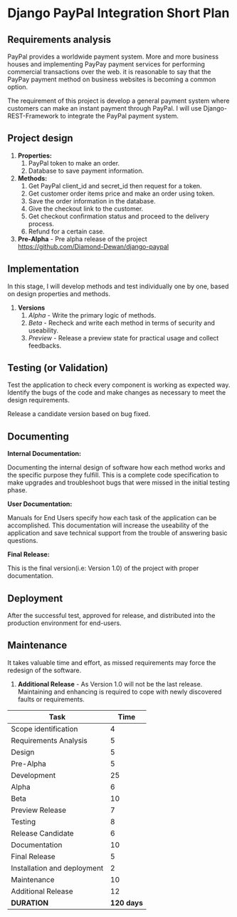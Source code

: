 # Django PayPal Integration Short Plan

## Requirements analysis

PayPal provides a worldwide payment system. More and more business houses and implementing PayPay payment services for performing commercial transactions over the web. it is reasonable to say that the PayPay payment method on business websites is becoming a common option.  

The requirement of this project is develop a general payment system where customers can make an instant payment through PayPal. I will use Django-REST-Framework to integrate the PayPal payment system.

## Project design

1. **Properties:**
    1. PayPal token to make an order. 
    2. Database to save payment information.
2. **Methods:**
    1. Get PayPal client_id and secret_id then request for a token.
    2. Get customer order items price and make an order using token.
    3. Save the order information in the database.
    4. Give the checkout link to the customer. 
    5. Get checkout confirmation status and proceed to the delivery process.
    6. Refund for a certain case.
3. **Pre-Alpha** - Pre alpha release of the project https://github.com/Diamond-Dewan/django-paypal

## Implementation

In this stage, I will develop methods and test individually one by one, based on design properties and methods.
1. **Versions**
    1. _Alpha_ - Write the primary logic of methods.
    2. _Beta_ - Recheck and write each method in terms of security and useability.
    3. _Preview_ - Release a preview state for practical usage and collect feedbacks.

## Testing (or Validation)

Test the application to check every component is working as expected way. Identify the bugs of the code and make changes as necessary to meet the design requirements.

Release a candidate version based on bug fixed.

## Documenting

**Internal Documentation:**

Documenting the internal design of software how each method works and the specific purpose they fulfill. This is a complete code specification to make upgrades and troubleshoot bugs that were missed in the initial testing phase.

**User Documentation:**

Manuals for End Users specify how each task of the application can be accomplished. This documentation will increase the useability of the application and save technical support from the trouble of answering basic questions.
    
**Final Release:** 

This is the final version(i.e: Version 1.0) of the project with proper documentation.

## Deployment

After the successful test, approved for release, and distributed into the production environment for end-users. 

## Maintenance

It takes valuable time and effort, as missed requirements may force the redesign of the software.
1. **Additional Release** - As Version 1.0 will not be the last release. Maintaining and enhancing is required to cope with newly discovered faults or requirements. 

|            Task              |      Time       |
| ---------------------------- |-----------------|
| Scope identification         |                4|
| Requirements Analysis        |                5|
| Design                       |                5|
| Pre-Alpha                    |                5|
| Development                  |               25|
| Alpha                        |                6|
| Beta                         |               10|
| Preview Release              |                7|
| Testing                      |                8|
| Release Candidate            |                6|
| Documentation                |               10|
| Final Release                |                5|
| Installation and deployment  |                2|
| Maintenance                  |               10|
| Additional Release           |               12|
| **DURATION**                 |   **120 days**  |
